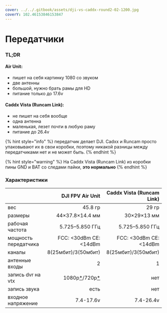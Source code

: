 ```yaml
---
cover: ../../.gitbook/assets/dji-vs-caddx-round2-02-1200.jpg
coverY: 102.46153846153847
---
```


# Передатчики

### TL;DR

#### Air Unit:

* пишет на себя картинку 1080 со звуком
* две антенны
* большой, нужно брать рамы для HD
* питание только до 17.6v

#### Caddx Vista (Runcam Link):

* не пишет на себя вообще
* одна антенна
* маленькая, лезет почти в любую раму
* питание до 26.4v

{% hint style="info" %}
передатчик делает DJI. Cadxx и Runcam просто упаковывают их в свои коробки, поэтому никакой разницы между передатчиками нет и не может быть.
{% endhint %}

{% hint style="warning" %}
На Caddx Vista (Runcam Link) из коробки пины GND и BAT со следами пайки, **это нормально**
{% endhint %}

### Характеристики

|                      |                                                  DJI FPV Air Unit | Caddx Vista (Runcam Link) |
| -------------------- | ----------------------------------------------------------------: | ------------------------: |
| вес                  |                                                           45.8 гр |                     29 гр |
| размеры              |                                                   44×37.8×14.4 мм |               30×29×13 мм |
| рабочая частота      |                                                   5.725–5.850 ГГц |           5.725–5.850 ГГц |
| мощность передатчика |                                            FCC: <30dBm CE: <14dBm |    FCC: <30dBm CE: <14dBm |
| каналы               |                                               8(25мбит)/3(50мбит) |       8(25мбит)/3(50мбит) |
| антенные входы       |                                                                 2 |                         1 |
| запись dvr на vtx    | 1080p[\*](cameras.md#osnovnye)/720p[\*](cameras.md#dopolnitelnye) |                       нет |
| запись звука         |                                                              есть |                       нет |
| входное напряжение   |                                                         7.4-17.6v |                 7.4-26.4v |
